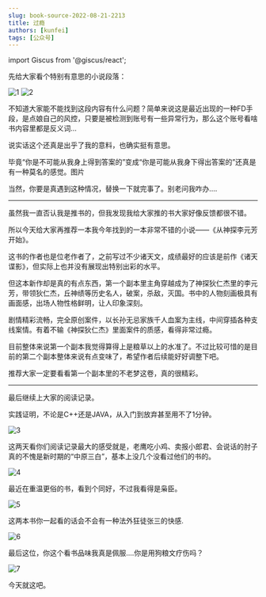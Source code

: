 ```yaml
---
slug: book-source-2022-08-21-2213
title: 过瘾
authors: [kunfei]
tags: [公众号]
---
```

import Giscus from '@giscus/react';

先给大家看个特别有意思的小说段落：

<!-- truncate -->

![1](./640.png)
![2](./641.png)

不知道大家能不能找到这段内容有什么问题？简单来说这是最近出现的一种FD手段，是点娘自己的风控，只要是被检测到账号有一些异常行为，那么这个账号看啥书内容里都是反义词...

说实话这个还真是出乎了我的意料，也确实挺有意思。

毕竟“你是不可能从我身上得到答案的”变成“你是可能从我身下得出答案的”还真是有一种莫名的感觉。图片

当然，你要是真遇到这种情况，替换一下就完事了。别老问我咋办....

---

虽然我一直否认我是推书的，但我发现我给大家推的书大家好像反馈都很不错。

所以今天给大家再推荐一本我今年找到的一本非常不错的小说——《从神探李元芳开始》。

这书的作者也是位老作者了，之前写过不少诸天文，成绩最好的应该是前作《诸天谍影》，但实际上也并没有展现出特别出彩的水平。

但这本新作却是真的有点东西，第一个副本里主角穿越成为了神探狄仁杰里的李元芳，带领狄仁杰，丘神绩等历史名人，破案，杀敌，灭国。书中的人物刻画极具有画面感，出场人物性格鲜明，让人印象深刻。

剧情精彩流畅，完全原创案件，以长孙无忌家族千人血案为主线，中间穿插各种支线案情。有着不输《神探狄仁杰》里面案件的质感，看得非常过瘾。

目前整体来说第一个副本我觉得算得上是粮草以上的水准了。不过比较可惜的是目前的第二个副本整体来说有点变味了，希望作者后续能好好调整下吧。

推荐大家一定要看看第一个副本里的不老梦这卷，真的很精彩。

---

最后继续上大家的阅读记录。

实践证明，不论是C++还是JAVA，从入门到放弃甚至用不了1分钟。

![3](./642.png)

这两天看你们阅读记录最大的感受就是，老鹰吃小鸡、卖报小郎君、会说话的肘子真的不愧是新时期的“中原三白”，基本上没几个没看过他们的书的。

![4](./643.png)

最近在重温更俗的书，看到个同好，不过我看得是枭臣。

![5](./644.png)

这两本书你一起看的话会不会有一种法外狂徒张三的快感.

![6](./645.png)

最后这位，你这个看书品味我真是佩服....你是用狗粮文疗伤吗？

![7](./646.png)

今天就这吧。
